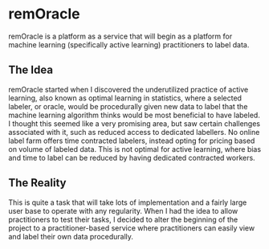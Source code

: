 # remOracle

remOracle is a platform as a service that will begin as a platform for machine learning (specifically active learning) practitioners to label data.

## The Idea

remOracle started when I discovered the underutilized practice of active learning, also known as optimal learning in statistics, where a selected labeler, or oracle, would be procedurally given new data to label that the machine learning algorithm thinks would be most beneficial to have labeled. I thought this seemed like a very promising area, but saw certain challenges associated with it, such as reduced access to dedicated labellers. No online label farm offers time contracted labelers, instead opting for pricing based on volume of labeled data. This is not optimal for active learning, where bias and time to label can be reduced by having dedicated contracted workers.

## The Reality

This is quite a task that will take lots of implementation and a fairly large user base to operate with any regularity. When I had the idea to allow practitioners to test their tasks, I decided to alter the beginning of the project to a practitioner-based service where practitioners can easily view and label their own data procedurally.
